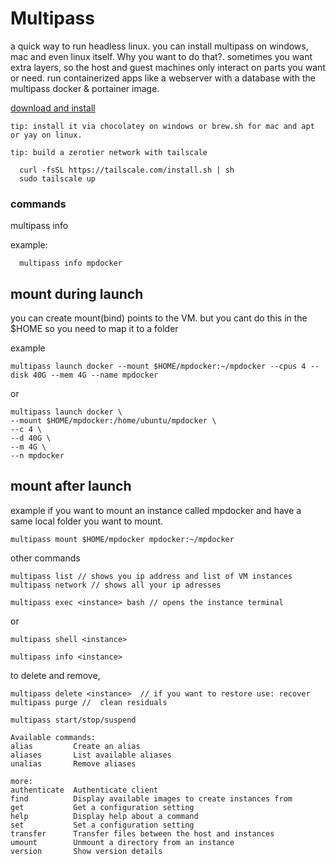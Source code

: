 # Multipass

a quick way to run headless linux. you can install multipass on windows, mac and even linux itself. Why you want to do that?. sometimes you want extra layers, so the host and guest machines only interact on parts you want or need. run containerized apps like a webserver with a database with the multipass docker & portainer image.


[download and install](https://multipass.run/install)

`tip: install it via chocolatey on windows or brew.sh for mac and apt or yay on linux.`

`tip: build a zerotier network with tailscale`

```
  curl -fsSL https://tailscale.com/install.sh | sh
  sudo tailscale up
  ```



### commands

multipass info <instance>

example:

``` 
  multipass info mpdocker
  ```

## mount during launch
  
  you can create mount(bind) points to the VM. but you cant do this in the $HOME so you need to map it to a folder

example 

``` 
multipass launch docker --mount $HOME/mpdocker:~/mpdocker --cpus 4 --disk 40G --mem 4G --name mpdocker 
```

or 

```
multipass launch docker \
--mount $HOME/mpdocker:/home/ubuntu/mpdocker \
--c 4 \
--d 40G \
--m 4G \
--n mpdocker
```


## mount after launch

example if you want to mount an instance called mpdocker and have a same local folder you want to mount. 

  ```
  multipass mount $HOME/mpdocker mpdocker:~/mpdocker
  ```

other commands

  ```
  multipass list // shows you ip address and list of VM instances 
  multipass network // shows all your ip adresses 
  ```
   
  ```
  multipass exec <instance> bash // opens the instance terminal 
  ```
  
  or
  
  ```
  multipass shell <instance>
  ```
  
  ```
  multipass info <instance>   
  ```
  
  to delete and remove, 
  ```
  multipass delete <instance>  // if you want to restore use: recover
  multipass purge //  clean residuals  
  ```
  
  ```
  multipass start/stop/suspend
  
  Available commands:
  alias         Create an alias
  aliases       List available aliases
  unalias       Remove aliases

  more:
  authenticate  Authenticate client
  find          Display available images to create instances from
  get           Get a configuration setting
  help          Display help about a command
  set           Set a configuration setting
  transfer      Transfer files between the host and instances
  umount        Unmount a directory from an instance
  version       Show version details  
  
  
  ```

